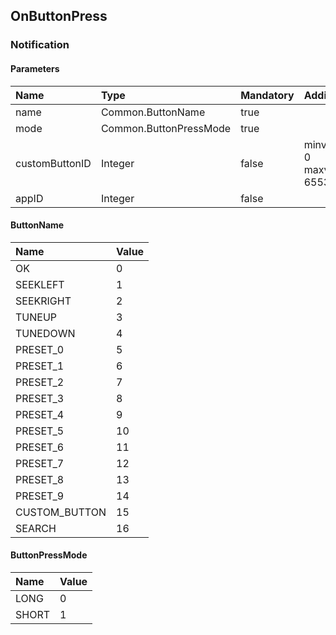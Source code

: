 ## OnButtonPress

### Notification
#### Parameters
|Name|Type|Mandatory|Additional|Description|
|:---|:---|:--------|:---------|:----------|
|name|Common.ButtonName|true|||
|mode|Common.ButtonPressMode|true|||
|customButtonID|Integer|false|minvalue: 0<br>maxvalue: 65536||
|appID|Integer|false|||
#### ButtonName
|Name|Value|
|:---|:----|
|OK|0|
|SEEKLEFT|1|
|SEEKRIGHT|2|
|TUNEUP|3|
|TUNEDOWN|4|
|PRESET_0|5|
|PRESET_1|6|
|PRESET_2|7|
|PRESET_3|8|
|PRESET_4|9|
|PRESET_5|10|
|PRESET_6|11|
|PRESET_7|12|
|PRESET_8|13|
|PRESET_9|14|
|CUSTOM_BUTTON|15|
|SEARCH|16|
#### ButtonPressMode
|Name|Value|
|:---|:----|
|LONG|0|
|SHORT|1|
